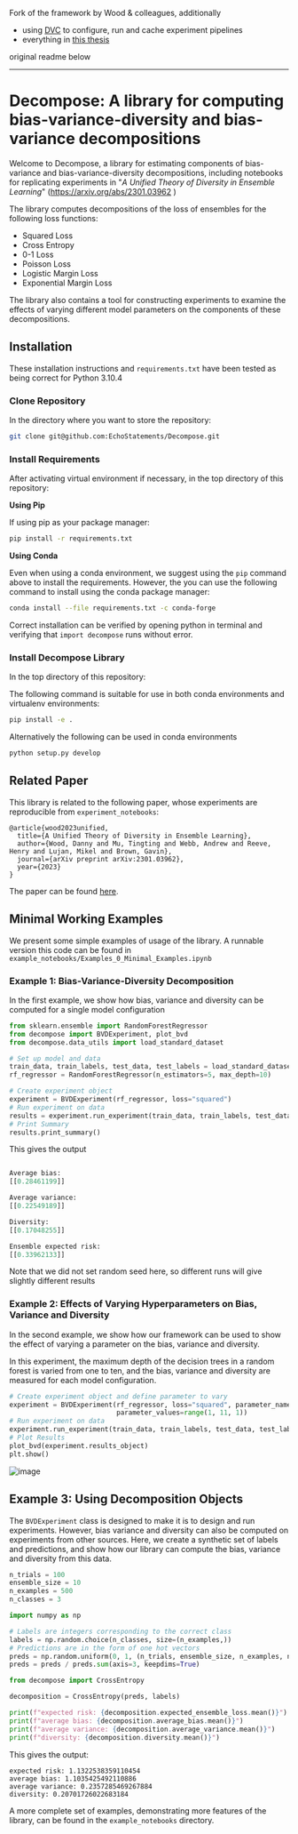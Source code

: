 Fork of the framework by Wood & colleagues, additionally 
- using [DVC](https://dvc.org/) to configure, run and cache experiment pipelines
- everything in [this thesis](https://github.com/xnhp/rf-model-correlation/)


original readme below

---

# Decompose: A library for computing bias-variance-diversity and bias-variance decompositions

Welcome to Decompose, a library for estimating components of bias-variance and bias-variance-diversity decompositions, including notebooks for replicating experiments in "_A Unified Theory of Diversity in Ensemble Learning_" (https://arxiv.org/abs/2301.03962 )

The library computes decompositions of the loss of ensembles for the following loss functions:
- Squared Loss
- Cross Entropy
- 0-1 Loss
- Poisson Loss
- Logistic Margin Loss
- Exponential Margin Loss

The library also contains a tool for constructing experiments to examine the effects of varying different model parameters
on the components of these decompositions. 

## Installation
These installation instructions and `requirements.txt` have been tested as being correct for Python 3.10.4

### Clone Repository
In the directory where you want to store the repository:
```bash
git clone git@github.com:EchoStatements/Decompose.git 
```

### Install Requirements

After activating virtual environment if necessary, in the top directory of this repository:

**Using Pip**

If using pip as your package manager:

```bash
pip install -r requirements.txt
```

**Using Conda**

Even when using a conda environment, we suggest using the `pip` command above to install the requirements. However, the you can use the following command to install using the conda package manager:

```bash
conda install --file requirements.txt -c conda-forge
```

Correct installation can be verified by opening python in terminal and verifying that `import decompose` runs without error. 

### Install Decompose Library

In the top directory of this repository:

The following command is suitable for use in both conda environments and virtualenv environments:
```bash
pip install -e .
```

Alternatively the following can be used in conda environments

```bash
python setup.py develop
```

## Related Paper

This library is related to the following paper, whose experiments are reproducible from `experiment_notebooks`:

```
@article{wood2023unified,
  title={A Unified Theory of Diversity in Ensemble Learning},
  author={Wood, Danny and Mu, Tingting and Webb, Andrew and Reeve, Henry and Lujan, Mikel and Brown, Gavin},
  journal={arXiv preprint arXiv:2301.03962},
  year={2023}
}
```
The paper can be found [here](https://arxiv.org/abs/2301.03962).


## Minimal Working Examples

We present some simple examples of usage of the library. A runnable version this code
can be found in `example_notebooks/Examples_0_Minimal_Examples.ipynb`

### Example 1: Bias-Variance-Diversity Decomposition
In the first example, we show how bias, variance and diversity can be computed for a single model configuration

```python
from sklearn.ensemble import RandomForestRegressor
from decompose import BVDExperiment, plot_bvd
from decompose.data_utils import load_standard_dataset

# Set up model and data
train_data, train_labels, test_data, test_labels = load_standard_dataset("california", 0.5, normalize_data=True)
rf_regressor = RandomForestRegressor(n_estimators=5, max_depth=10)

# Create experiment object
experiment = BVDExperiment(rf_regressor, loss="squared")
# Run experiment on data
results = experiment.run_experiment(train_data, train_labels, test_data, test_labels)
# Print Summary
results.print_summary()

```

This gives the output
```python

Average bias:
[[0.28461199]]

Average variance:
[[0.22549189]]

Diversity:
[[0.17048255]]

Ensemble expected risk:
[[0.33962133]]
```

Note that we did not set random seed here, so different runs will give slightly different results

### Example 2: Effects of Varying Hyperparameters on Bias, Variance and Diversity

In the second example, we show how our framework can be used to show the effect of 
varying a parameter on the bias, variance and diversity.

In this experiment, the maximum depth of the decision trees in a random forest is varied from one to ten, and the bias,
variance and diversity are measured for each model configuration.

```python
# Create experiment object and define parameter to vary
experiment = BVDExperiment(rf_regressor, loss="squared", parameter_name="max_depth",
                           parameter_values=range(1, 11, 1))
# Run experiment on data
experiment.run_experiment(train_data, train_labels, test_data, test_labels)
# Plot Results
plot_bvd(experiment.results_object)
plt.show()
```

![image](example_notebooks/images/minimal_example.png)

## Example 3: Using Decomposition Objects

The `BVDExperiment` class is designed to make it is to design and run experiments. 
However, bias variance and diversity can also be computed on experiments from other sources.
Here, we create a synthetic set of labels and predictions, and show how our library can compute  the bias, variance and diversity from this data.

```python
n_trials = 100
ensemble_size = 10
n_examples = 500
n_classes = 3

import numpy as np

# Labels are integers corresponding to the correct class
labels = np.random.choice(n_classes, size=(n_examples,))
# Predictions are in the form of one hot vectors
preds = np.random.uniform(0, 1, (n_trials, ensemble_size, n_examples, n_classes))
preds = preds / preds.sum(axis=3, keepdims=True)

from decompose import CrossEntropy

decomposition = CrossEntropy(preds, labels)

print(f"expected risk: {decomposition.expected_ensemble_loss.mean()}")
print(f"average bias: {decomposition.average_bias.mean()}")
print(f"average variance: {decomposition.average_variance.mean()}")
print(f"diversity: {decomposition.diversity.mean()}")

```
This gives the output:
```
expected risk: 1.1322538359110454
average bias: 1.1035425492110886
average variance: 0.2357285469267884
diversity: 0.20701726022683184
```

A more complete set of examples, demonstrating more features of the library, can be found in the `example_notebooks` directory.

